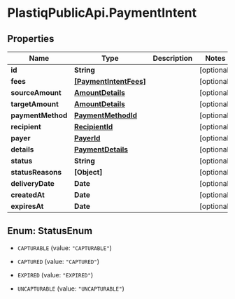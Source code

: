# PlastiqPublicApi.PaymentIntent

## Properties

Name | Type | Description | Notes
------------ | ------------- | ------------- | -------------
**id** | **String** |  | [optional] 
**fees** | [**[PaymentIntentFees]**](PaymentIntentFees.md) |  | [optional] 
**sourceAmount** | [**AmountDetails**](AmountDetails.md) |  | [optional] 
**targetAmount** | [**AmountDetails**](AmountDetails.md) |  | [optional] 
**paymentMethod** | [**PaymentMethodId**](PaymentMethodId.md) |  | [optional] 
**recipient** | [**RecipientId**](RecipientId.md) |  | [optional] 
**payer** | [**PayerId**](PayerId.md) |  | [optional] 
**details** | [**PaymentDetails**](PaymentDetails.md) |  | [optional] 
**status** | **String** |  | [optional] 
**statusReasons** | **[Object]** |  | [optional] 
**deliveryDate** | **Date** |  | [optional] 
**createdAt** | **Date** |  | [optional] 
**expiresAt** | **Date** |  | [optional] 



## Enum: StatusEnum


* `CAPTURABLE` (value: `"CAPTURABLE"`)

* `CAPTURED` (value: `"CAPTURED"`)

* `EXPIRED` (value: `"EXPIRED"`)

* `UNCAPTURABLE` (value: `"UNCAPTURABLE"`)




